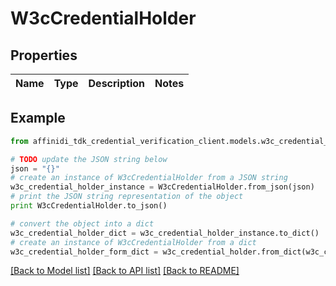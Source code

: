 # W3cCredentialHolder

## Properties

| Name | Type | Description | Notes |
| ---- | ---- | ----------- | ----- |

## Example

```python
from affinidi_tdk_credential_verification_client.models.w3c_credential_holder import W3cCredentialHolder

# TODO update the JSON string below
json = "{}"
# create an instance of W3cCredentialHolder from a JSON string
w3c_credential_holder_instance = W3cCredentialHolder.from_json(json)
# print the JSON string representation of the object
print W3cCredentialHolder.to_json()

# convert the object into a dict
w3c_credential_holder_dict = w3c_credential_holder_instance.to_dict()
# create an instance of W3cCredentialHolder from a dict
w3c_credential_holder_form_dict = w3c_credential_holder.from_dict(w3c_credential_holder_dict)
```

[[Back to Model list]](../README.md#documentation-for-models) [[Back to API list]](../README.md#documentation-for-api-endpoints) [[Back to README]](../README.md)
